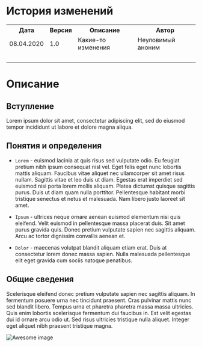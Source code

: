 # История изменений

<table class="history">
  <tr>
    <th>Дата</th>
    <th>Версия</th>
    <th>Описание</th>
    <th>Автор</th>
  </tr>
  <tr>
    <td>08.04.2020</td>
    <td>1.0</td>
    <td>Какие-то изменения</td>
    <td>Неуловимый аноним</td>
  </tr>
  <tr>
    <td>&nbsp;</td>
    <td>&nbsp;</td>
    <td>&nbsp;</td>
    <td>&nbsp;</td>
  </tr>
</table>

<div style="page-break-after: always;"></div>

# Описание

## Вступление

Lorem ipsum dolor sit amet, consectetur adipiscing elit, sed do eiusmod tempor incididunt ut labore et dolore magna aliqua.

## Понятия и определения

- `Lorem` - euismod lacinia at quis risus sed vulputate odio. Eu feugiat pretium nibh ipsum consequat nisl vel. Eget felis eget nunc lobortis mattis aliquam. Faucibus vitae aliquet nec ullamcorper sit amet risus nullam. Sagittis vitae et leo duis ut diam. Egestas erat imperdiet sed euismod nisi porta lorem mollis aliquam. Platea dictumst quisque sagittis purus. Duis ut diam quam nulla porttitor. Pellentesque habitant morbi tristique senectus et netus et malesuada. Nam libero justo laoreet sit amet.

- `Ipsum` - ultrices neque ornare aenean euismod elementum nisi quis eleifend. Velit euismod in pellentesque massa placerat duis. Sit amet purus gravida quis. Donec pretium vulputate sapien nec sagittis aliquam. Arcu ac tortor dignissim convallis aenean et.

- `Dolor` - maecenas volutpat blandit aliquam etiam erat. Duis at consectetur lorem donec massa sapien. Nulla malesuada pellentesque elit eget gravida cum sociis natoque penatibus.

<div style="page-break-after: always;"></div>

## Общие сведения

Scelerisque eleifend donec pretium vulputate sapien nec sagittis aliquam. In fermentum posuere urna nec tincidunt praesent. Cras pulvinar mattis nunc sed blandit libero. Tempus urna et pharetra pharetra massa massa ultricies. Quis enim lobortis scelerisque fermentum dui faucibus in. Est velit egestas dui id ornare arcu odio ut. Sed risus ultricies tristique nulla aliquet. Integer eget aliquet nibh praesent tristique magna.

![Awesome image](/home/example/images/wide.jpg)